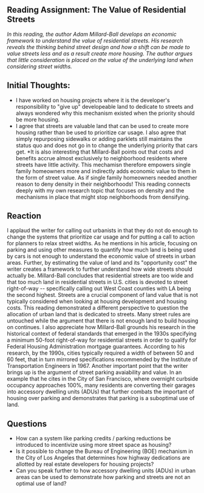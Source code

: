 ## Reading Assignment: The Value of Residential Streets

_In this reading, the author Adam Millard-Ball develops an economic framework to understand the value of residential streets. His research reveals the thinking behind street design and how a shift can be made to value streets less and as a result create more housing. The author argues that little consideration is placed on the value of the underlying land when considering street widths._

## Initial Thoughts: 
* I have worked on housing projects where it is the developer's responsibility to "give up" developeable land to dedicate to streets and always wondered why this mechanism existed when the priority should be more housing. 
* I agree that streets are valuable land that can be used to create more housing rather than be used to prioritize car usage. I also agree that simply repurposing sidewalks or adding parklets still maintains the status quo and does not go in to change the underlying priority that cars get. 
*It is also interesting that Millard-Ball points out that costs and benefits accrue almost exclusively to neighborhood residents where streets have little activity. This mechamisn therefore empowers single family homeowners more and indirectly adds economic value to them in the form of street value. As if single family homeowners needed another reason to deny density in their neighborhoods! This reading connects deeply with my own research topic that focuses on density and the mechanisms in place that might stop neighborhoods from densifying. 

## Reaction

I applaud the writer for calling out urbanists in that they do not do enough to change the systems that prioritize car usage and for putting a call to action for planners to relax street widths. As he mentions in his article, focusing on parking and using other measures to quantify how much land is being used by cars is not enough to understand the economic value of streets in urban areas. Further, by estimating the value of land and its "opportunity cost" the writer creates a framework to further understand how wide streets should actually be. Millard-Ball concludes that residential streets are too wide and that too much land in residential streets in U.S. cities is devoted to street right-of-way -- specifically calling out West Coast counties with LA being the second highest. Streets are a crucial component of land value that is not typically considered when looking at housing development and housing costs. This reading demonstrated a different perspective to question the allocation of urban land that is dedicated to streets. Many street rules are untouched while the argument that there is not enough land to build housing on continues. I also appreciate how Millard-Ball grounds his research in the historical context of federal standards that emerged in the 1930s specifying a minimum 50-foot right-of-way for residential streets in order to qualify for Federal Housing Administration mortgage guarantees. According to his research, by the 1990s, cities typically required a width of between 50 and 60 feet, that in turn mirrored specifications recommended by the Institute of Transportation Engineers in 1967. Another important point that the writer brings up is the argument of street parking avaiability and value. In an example that he cites in the City of San Francisco, where overnight curbside occupancy approaches 100%, many residents are converting their garages into accessory dwelling units (ADUs) that further combats the important of housing over parking and demonstrates that parking is a suboptimal use of land.

## Questions

* How can a system like parking credits / parking reductions be introduced to incentivize using more street space as housing?
* Is it possible to change the Bureau of Engineering (BOE) mechanism in the City of Los Angeles that determines how highway dedications are allotted by real estate developers for housing projects?
* Can you speak further to how accessory dwelling units (ADUs) in urban areas can be used to demonstrate how parking and streets are not an optimal use of land? 
